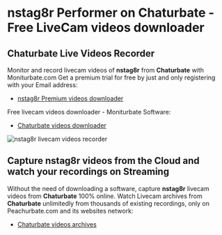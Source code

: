 # nstag8r Performer on Chaturbate - Free LiveCam videos downloader

## Chaturbate Live Videos Recorder

Monitor and record livecam videos of **nstag8r** from **Chaturbate** with Moniturbate.com
Get a premium trial for free by just and only registering with your Email address:
* [nstag8r Premium videos downloader](https://moniturbate.com/request-demo-licence-key.html)

Free livecam videos downloader - Moniturbate Software:
* [Chaturbate videos downloader](https://moniturbate.com/moniturbate-download-software.html)

![nstag8r livecam videos recorder](https://peachurnet.com/templates/moniturbate-software.png)


## Capture nstag8r videos from the Cloud and watch your recordings on Streaming

Without the need of downloading a software, capture **nstag8r** livecam videos from **Chaturbate** 100% online.
Watch Livecam archives from **Chaturbate** unlimitedly from thousands of existing recordings, only on Peachurbate.com and its websites network:
* [Chaturbate videos archives](https://peachurnet.com/)
